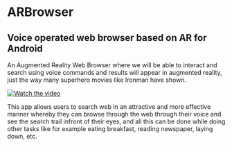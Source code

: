# ARBrowser
## Voice operated web browser based on AR for Android

An Augmented Reality Web Browser where we will be able to interact and search using voice commands and results will appear in augmented reality, just the way many superhero movies like Ironman have shown.

[![Watch the video](https://img.youtube.com/vi/eXpDaB4cevc/0.jpg)](https://www.youtube.com/watch?v=eXpDaB4cevc)

This app allows users to search web in an attractive and more effective manner whereby they can browse through the web through their voice and see the search trail infront of their eyes, and all this can be done while doing other tasks like for example eating breakfast, reading newspaper, laying down, etc.
